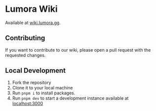 # Lumora Wiki

Available at [wiki.lumora.gg](https://wiki.lumora.gg). 

## Contributing

If you want to contribute to our wiki, please open a pull request with the requested changes.

## Local Development

1. Fork the repository
2. Clone it to your local machine
3. Run `pnpm i` to install packages.
4. Run `pnpm dev` to start a development instance available at [localhost:3000](http://localhost:3000)


